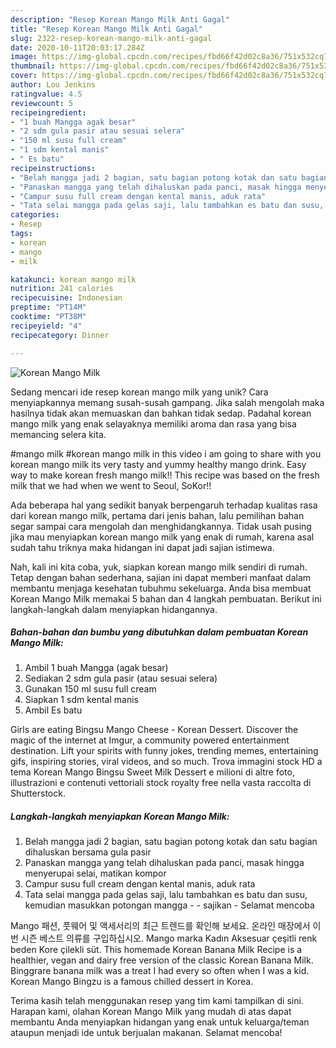 ```yaml
---
description: "Resep Korean Mango Milk Anti Gagal"
title: "Resep Korean Mango Milk Anti Gagal"
slug: 2322-resep-korean-mango-milk-anti-gagal
date: 2020-10-11T20:03:17.284Z
image: https://img-global.cpcdn.com/recipes/fbd66f42d02c8a36/751x532cq70/korean-mango-milk-foto-resep-utama.jpg
thumbnail: https://img-global.cpcdn.com/recipes/fbd66f42d02c8a36/751x532cq70/korean-mango-milk-foto-resep-utama.jpg
cover: https://img-global.cpcdn.com/recipes/fbd66f42d02c8a36/751x532cq70/korean-mango-milk-foto-resep-utama.jpg
author: Lou Jenkins
ratingvalue: 4.5
reviewcount: 5
recipeingredient:
- "1 buah Mangga agak besar"
- "2 sdm gula pasir atau sesuai selera"
- "150 ml susu full cream"
- "1 sdm kental manis"
- " Es batu"
recipeinstructions:
- "Belah mangga jadi 2 bagian, satu bagian potong kotak dan satu bagian dihaluskan bersama gula pasir"
- "Panaskan mangga yang telah dihaluskan pada panci, masak hingga menyerupai selai, matikan kompor"
- "Campur susu full cream dengan kental manis, aduk rata"
- "Tata selai mangga pada gelas saji, lalu tambahkan es batu dan susu, kemudian masukkan potongan mangga - sajikan Selamat mencoba"
categories:
- Resep
tags:
- korean
- mango
- milk

katakunci: korean mango milk 
nutrition: 241 calories
recipecuisine: Indonesian
preptime: "PT14M"
cooktime: "PT38M"
recipeyield: "4"
recipecategory: Dinner

---
```



![Korean Mango Milk](https://img-global.cpcdn.com/recipes/fbd66f42d02c8a36/751x532cq70/korean-mango-milk-foto-resep-utama.jpg)

Sedang mencari ide resep korean mango milk yang unik? Cara menyiapkannya memang susah-susah gampang. Jika salah mengolah maka hasilnya tidak akan memuaskan dan bahkan tidak sedap. Padahal korean mango milk yang enak selayaknya memiliki aroma dan rasa yang bisa memancing selera kita.

#mango milk #korean mango milk in this video i am going to share with you korean mango milk its very tasty and yummy healthy mango drink. Easy way to make korean fresh mango milk!! This recipe was based on the fresh milk that we had when we went to Seoul, SoKor!!

Ada beberapa hal yang sedikit banyak berpengaruh terhadap kualitas rasa dari korean mango milk, pertama dari jenis bahan, lalu pemilihan bahan segar sampai cara mengolah dan menghidangkannya. Tidak usah pusing jika mau menyiapkan korean mango milk yang enak di rumah, karena asal sudah tahu triknya maka hidangan ini dapat jadi sajian istimewa.


Nah, kali ini kita coba, yuk, siapkan korean mango milk sendiri di rumah. Tetap dengan bahan sederhana, sajian ini dapat memberi manfaat dalam membantu menjaga kesehatan tubuhmu sekeluarga. Anda bisa membuat Korean Mango Milk memakai 5 bahan dan 4 langkah pembuatan. Berikut ini langkah-langkah dalam menyiapkan hidangannya.

<!--inarticleads1-->

##### Bahan-bahan dan bumbu yang dibutuhkan dalam pembuatan Korean Mango Milk:

1. Ambil 1 buah Mangga (agak besar)
1. Sediakan 2 sdm gula pasir (atau sesuai selera)
1. Gunakan 150 ml susu full cream
1. Siapkan 1 sdm kental manis
1. Ambil  Es batu


Girls are eating Bingsu Mango Cheese - Korean Dessert. Discover the magic of the internet at Imgur, a community powered entertainment destination. Lift your spirits with funny jokes, trending memes, entertaining gifs, inspiring stories, viral videos, and so much. Trova immagini stock HD a tema Korean Mango Bingsu Sweet Milk Dessert e milioni di altre foto, illustrazioni e contenuti vettoriali stock royalty free nella vasta raccolta di Shutterstock. 

<!--inarticleads2-->

##### Langkah-langkah menyiapkan Korean Mango Milk:

1. Belah mangga jadi 2 bagian, satu bagian potong kotak dan satu bagian dihaluskan bersama gula pasir
1. Panaskan mangga yang telah dihaluskan pada panci, masak hingga menyerupai selai, matikan kompor
1. Campur susu full cream dengan kental manis, aduk rata
1. Tata selai mangga pada gelas saji, lalu tambahkan es batu dan susu, kemudian masukkan potongan mangga - - sajikan - Selamat mencoba


Mango 패션, 풋웨어 및 액세서리의 최근 트렌드를 확인해 보세요. 온라인 매장에서 이번 시즌 베스트 의류를 구입하십시오. Mango marka Kadın Aksesuar çeşitli renk beden Kore çilekli süt. This homemade Korean Banana Milk Recipe is a healthier, vegan and dairy free version of the classic Korean Banana Milk. Binggrare banana milk was a treat I had every so often when I was a kid. Korean Mango Bingzu is a famous chilled dessert in Korea. 

Terima kasih telah menggunakan resep yang tim kami tampilkan di sini. Harapan kami, olahan Korean Mango Milk yang mudah di atas dapat membantu Anda menyiapkan hidangan yang enak untuk keluarga/teman ataupun menjadi ide untuk berjualan makanan. Selamat mencoba!
